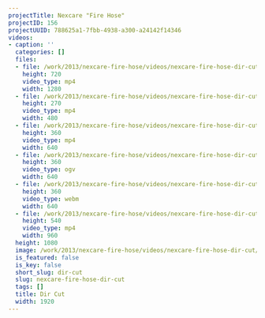```yaml
---
projectTitle: Nexcare "Fire Hose"
projectID: 156
projectUUID: 788625a1-7fbb-4938-a300-a24142f14346
videos:
- caption: ''
  categories: []
  files:
  - file: /work/2013/nexcare-fire-hose/videos/nexcare-fire-hose-dir-cut/nexcare-firehose-dirTitles-1280x720.mp4
    height: 720
    video_type: mp4
    width: 1280
  - file: /work/2013/nexcare-fire-hose/videos/nexcare-fire-hose-dir-cut/nexcare-firehose-dirTitles-480x270.mp4
    height: 270
    video_type: mp4
    width: 480
  - file: /work/2013/nexcare-fire-hose/videos/nexcare-fire-hose-dir-cut/nexcare-firehose-dirTitles-640x360.mp4
    height: 360
    video_type: mp4
    width: 640
  - file: /work/2013/nexcare-fire-hose/videos/nexcare-fire-hose-dir-cut/nexcare-firehose-dirTitles-640x360.ogv
    height: 360
    video_type: ogv
    width: 640
  - file: /work/2013/nexcare-fire-hose/videos/nexcare-fire-hose-dir-cut/nexcare-firehose-dirTitles-640x360.webm
    height: 360
    video_type: webm
    width: 640
  - file: /work/2013/nexcare-fire-hose/videos/nexcare-fire-hose-dir-cut/nexcare-firehose-dirTitles-960x540.mp4
    height: 540
    video_type: mp4
    width: 960
  height: 1080
  image: /work/2013/nexcare-fire-hose/videos/nexcare-fire-hose-dir-cut/nexcare-firehose-06.jpg
  is_featured: false
  is_key: false
  short_slug: dir-cut
  slug: nexcare-fire-hose-dir-cut
  tags: []
  title: Dir Cut
  width: 1920
---
```


